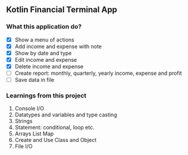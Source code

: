 ## Kotlin Financial Terminal App

### What this application do?
- [X] Show a menu of actions
- [x] Add income and expense with note
- [x] Show by date and type
- [x] Edit income and expense
- [x] Delete income and expense
- [ ] Create report: monthly, quarterly, yearly income, expense and profit
- [ ] Save data in file

### Learnings from this project
1. Console I/O 
2. Datatypes and variables and type casting
3. Strings
4. Statement: conditional, loop etc.
5. Arrays List Map
6. Create and Use Class and Object
7. File I/O
